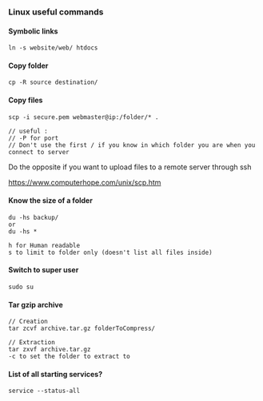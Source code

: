 ### Linux useful commands

#### Symbolic links
````
ln -s website/web/ htdocs
````

#### Copy folder
````
cp -R source destination/
````

#### Copy files
````
scp -i secure.pem webmaster@ip:/folder/* .

// useful :
// -P for port
// Don't use the first / if you know in which folder you are when you connect to server
````
Do the opposite if you want to upload files to a remote server through ssh

https://www.computerhope.com/unix/scp.htm


#### Know the size of a folder

````
du -hs backup/
or
du -hs *

h for Human readable
s to limit to folder only (doesn't list all files inside)
````


#### Switch to super user

````
sudo su
````

#### Tar gzip archive
````
// Creation
tar zcvf archive.tar.gz folderToCompress/

// Extraction
tar zxvf archive.tar.gz
-c to set the folder to extract to
````

#### List of all starting services?
````
service --status-all
````

